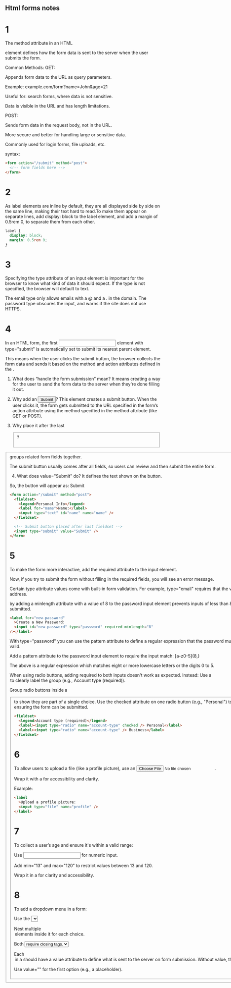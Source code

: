 ## Html forms notes

# 1

The method attribute in an HTML <form> element defines how the form data is sent to the server when the user submits the form.

Common Methods:
GET:

Appends form data to the URL as query parameters.

Example: example.com/form?name=John&age=21

Useful for: search forms, where data is not sensitive.

Data is visible in the URL and has length limitations.

POST:

Sends form data in the request body, not in the URL.

More secure and better for handling large or sensitive data.

Commonly used for login forms, file uploads, etc.

syntax:

```html
<form action="/submit" method="post">
  <!-- form fields here -->
</form>
```

# 2

As label elements are inline by default, they are all displayed side by side on the same line, making their text hard to read.To make them appear on separate lines, add display: block to the label element, and add a margin of 0.5rem 0, to separate them from each other.

```css
label {
  display: block;
  margin: 0.5rem 0;
}
```

# 3

Specifying the type attribute of an input element is important for the browser to know what kind of data it should expect. If the type is not specified, the browser will default to text.

The email type only allows emails with a @ and a . in the domain. The password type obscures the input, and warns if the site does not use HTTPS.

# 4

In an HTML form, the first <input> element with type="submit" is automatically set to submit its nearest parent <form> element.

This means when the user clicks the submit button, the browser collects the form data and sends it based on the method and action attributes defined in the <form>.

1. What does “handle the form submission” mean?
   It means creating a way for the user to send the form data to the server when they're done filling it out.

2. Why add an <input type="submit">?
   This element creates a submit button. When the user clicks it, the form gets submitted to the URL specified in the form’s action attribute using the method specified in the method attribute (like GET or POST).

3. Why place it after the last <fieldset>?
<fieldset> groups related form fields together.

The submit button usually comes after all fields, so users can review and then submit the entire form.

4. What does value="Submit" do?
   It defines the text shown on the button.

So, the button will appear as: Submit

```html
<form action="/submit" method="post">
  <fieldset>
    <legend>Personal Info</legend>
    <label for="name">Name:</label>
    <input type="text" id="name" name="name" />
  </fieldset>

  <!-- Submit button placed after last fieldset -->
  <input type="submit" value="Submit" />
</form>
```

# 5

To make the form more interactive, add the required attribute to the input element.

Now, if you try to submit the form without filling in the required fields, you will see an error message.

Certain type attribute values come with built-in form validation. For example, type="email" requires that the value be a valid email address.

by adding a minlength attribute with a value of 8 to the password input element prevents inputs of less than 8 characters being submitted.

```html
<label for="new-password"
  >Create a New Password:
  <input id="new-password" type="password" required minlength="8"
/></label>
```

With type="password" you can use the pattern attribute to define a regular expression that the password must match to be considered valid.

Add a pattern attribute to the password input element to require the input match: [a-z0-5]{8,}

The above is a regular expression which matches eight or more lowercase letters or the digits 0 to 5.

When using radio buttons, adding required to both inputs doesn't work as expected. Instead:
Use a <legend> to clearly label the group (e.g., Account type (required)).

Group radio buttons inside a <fieldset> to show they are part of a single choice.
Use the checked attribute on one radio button (e.g., "Personal") to preselect a valid option, ensuring the form can be submitted.

```html
<fieldset>
  <legend>Account type (required)</legend>
  <label><input type="radio" name="account-type" checked /> Personal</label>
  <label><input type="radio" name="account-type" /> Business</label>
</fieldset>
```

# 6

To allow users to upload a file (like a profile picture), use an <input type="file">.

Wrap it with a <label> for accessibility and clarity.

Example:

```html
<label
  >Upload a profile picture:
  <input type="file" name="profile" />
</label>
```

# 7

To collect a user’s age and ensure it's within a valid range:

Use <input type="number"> for numeric input.

Add min="13" and max="120" to restrict values between 13 and 120.

Wrap it in a <label> for clarity and accessibility.

# 8

To add a dropdown menu in a form:

Use the <select> element to create the dropdown.

Nest multiple <option> elements inside it for each choice.

Both <select> and <option> require closing tags.

Each <option> in a <select> should have a value attribute to define what is sent to the server on form submission.
Without value, the visible text is submitted.

Use value="" for the first option (e.g., a placeholder).
